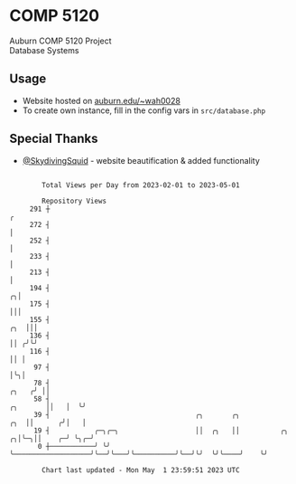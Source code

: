 # COMP 5120
Auburn COMP 5120 Project  
Database Systems

## Usage
- Website hosted on [auburn.edu/~wah0028](https://webhome.auburn.edu/~wah0028/)
- To create own instance, fill in the config vars in `src/database.php`

## Special Thanks
- [@SkydivingSquid](https://github.com/SkydivingSquid) - website beautification & added functionality

```

        Total Views per Day from 2023-02-01 to 2023-05-01

        Repository Views
     291 ┼                                                                                        ╭
     272 ┤                                                                                        │
     252 ┤                                                                                        │
     233 ┤                                                                                        │
     213 ┤                                                                                        │
     194 ┤                                                                                      ╭╮│
     175 ┤                                                                                      │││
     155 ┤                                                                                  ╭╮  │││
     136 ┤                                                                                  ││ ╭╯╰╯
     116 ┤                                                                                  ││ │
      97 ┤                                                                                  │╰╮│
      78 ┤                                                                            ╭╮   ╭╯ ││
      58 ┤                                                                   ╭╮       ││   │  ╰╯
      39 ┤                                    ╭╮       ╭╮                ╭╮  ││      ╭╯│   │
      19 ┤           ╭─╮╭─╮                   ││  ╭╮   ││          ╭╮  ╭╮│╰─╮││    ╭─╯ ╰╮╭─╯
       0 ┼───────────╯ ╰╯ ╰───────────────────╯╰──╯╰───╯╰──────────╯╰──╯╰╯  ╰╯╰────╯    ╰╯

        Chart last updated - Mon May  1 23:59:51 2023 UTC
        
```
